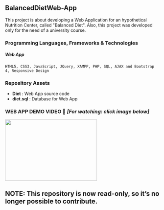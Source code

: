 ## BalancedDietWeb-App
This project is about developing a Web Application for an hypothetical Nutrition Center, called "Balanced Diet". 
Also, this project was developed only for the need of a university course.  

### Programming Languages, Frameworks &amp; Technologies 
##### Web App
    HTML5, CSS3, JavaScript, JQuery, XAMPP, PHP, SQL, AJAX and Bootstrap 4, Responsive Design  

### Repository Assets
 - **Diet** : Web App source code
 - **diet.sql** :  Database for Web App
 
 <!--   If you want to run the Web App you should follow the steps below:
    1. Open XAMPP and enable the "Apache" and "MySQL" modules 
    2. Select "Admin" action from "MySQL" module, and "phpMyAdmin" page is automatically opens in your browser
    3. Now, create a database named "diet" and import the "diet.sql" & your DB is ready!
    4. Next step, is to save the file "Diet" @ your_path/xampp/htdocs
    5. Final step, open your browser (Google Chrome recommended) and write  localhost/Diet/index.php or localhost/Diet -->
    
 
### WEB APP DEMO VIDEO :eyes: *[For watching: click image below]*
<a href="https://user-images.githubusercontent.com/81809017/113475318-9665aa00-947d-11eb-9f21-63c51c187eed.mp4">
    <img src="https://user-images.githubusercontent.com/81809017/113432628-60c1b200-93e6-11eb-9a5c-e44b856bcc83.png" width="300" height="200">
</a>

## NOTE: This repository is now read-only, so it’s no longer possible to contribute.

